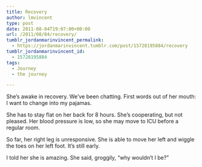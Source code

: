 ```yaml
---
title: Recovery
author: lmvincent
type: post
date: 2011-08-04T19:07:00+00:00
url: /2011/08/04/recovery/
tumblr_jordanmarinvincent_permalink:
  - https://jordanmarinvincent.tumblr.com/post/15728195884/recovery
tumblr_jordanmarinvincent_id:
  - 15728195884
tags:
  - Journey
  - the journey

---
```

She&rsquo;s awake in recovery. We&rsquo;ve been chatting. First words out of her mouth: I want to change into my pajamas.

She has to stay flat on her back for 8 hours. She&rsquo;s cooperating, but not pleased. Her blood pressure is low, so she may move to ICU before a regular room.

So far, her right leg is unresponsive. She is able to move her left and wiggle the toes on her left foot. It&rsquo;s still early.

I told her she is amazing. She said, groggily, &ldquo;why wouldn&rsquo;t I be?&rdquo;